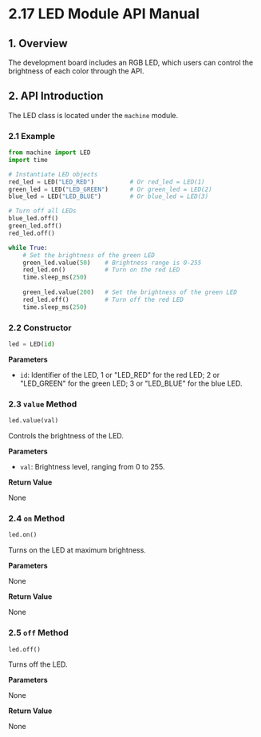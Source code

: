 # 2.17 LED Module API Manual

## 1. Overview

The development board includes an RGB LED, which users can control the brightness of each color through the API.

## 2. API Introduction

The LED class is located under the `machine` module.

### 2.1 Example

```python
from machine import LED
import time

# Instantiate LED objects
red_led = LED("LED_RED")          # Or red_led = LED(1)
green_led = LED("LED_GREEN")      # Or green_led = LED(2)
blue_led = LED("LED_BLUE")        # Or blue_led = LED(3)

# Turn off all LEDs
blue_led.off()
green_led.off()
red_led.off()

while True:
    # Set the brightness of the green LED
    green_led.value(50)    # Brightness range is 0-255
    red_led.on()           # Turn on the red LED
    time.sleep_ms(250)
    
    green_led.value(200)   # Set the brightness of the green LED
    red_led.off()          # Turn off the red LED
    time.sleep_ms(250)
```

### 2.2 Constructor

```python
led = LED(id)
```

**Parameters**

- `id`: Identifier of the LED, 1 or "LED_RED" for the red LED; 2 or "LED_GREEN" for the green LED; 3 or "LED_BLUE" for the blue LED.

### 2.3 `value` Method

```python
led.value(val)
```

Controls the brightness of the LED.

**Parameters**

- `val`: Brightness level, ranging from 0 to 255.

**Return Value**

None

### 2.4 `on` Method

```python
led.on()
```

Turns on the LED at maximum brightness.

**Parameters**

None

**Return Value**

None

### 2.5 `off` Method

```python
led.off()
```

Turns off the LED.

**Parameters**

None

**Return Value**

None
